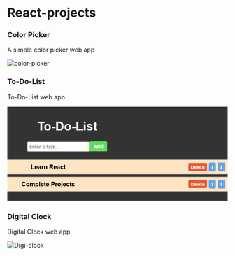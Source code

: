 <h1>React-projects</h1>

<h3>Color Picker</h3>
A simple color picker web app

![color-picker](https://github.com/user-attachments/assets/707594df-f973-41ba-bc91-4c49d359e697)

<h3>To-Do-List</h3>
To-Do-List web app

![alt text](to-do.JPG)

<h3>Digital Clock</h3>
Digital Clock web app

![Digi-clock](https://github.com/user-attachments/assets/e037faac-782c-4831-ae06-b4817578f13b)

